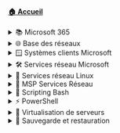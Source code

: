 #### [🏠 Accueil](/README.md)

<details>
<summary>📚 Microsoft 365</summary>

- [Découverte](/010-microsoft365/01-découverte/découverte.md)
- [Word](/010-microsoft365/02-word/word.md)
- [Excel](/010-microsoft365/03-excel/excel.md)
- [Outlook](/010-microsoft365/04-outlook/outlook.md)
- [OneDrive, Teams, SharePoint](/010-microsoft365/05-onedrive-teams-sharepoint/onedrive-teams-sharepoint.md)

</details>

<details>
<summary>🌐 Base des réseaux</summary>

- [Modèle OSI](/020-base-des-réseaux/01-modèle-osi/modèle-osi.md)
- [Unités informatiques](/020-base-des-réseaux/02-unités-informatiques/unités-informatiques.md)
- [Adressage IPv4](/020-base-des-réseaux/03-adressage-ipv4/adressage-ipv4.md)
- [Communication](/020-base-des-réseaux/04-communication/communication.md)
- [Premières commandes](/020-base-des-réseaux/05-premières-commandes/premières-commandes.md)
- [Adressage IPv6](/020-base-des-réseaux/06-adressage-ipv6/adressage-ipv6.md)

</details>

<details>
<summary>🪟 Systèmes clients Microsoft</summary>

- [Systèmes d’exploitation](/030-systèmes-clients-microsoft/01-systèmes-d’exploitation/systèmes-d’exploitation.md)
- [Installation](/030-systèmes-clients-microsoft/02-installation/installation.md)
    - [🛠 Exemple](/030-systèmes-clients-microsoft/02-installation/exemple-pratique.md)
- [Interagir avec Windows](/030-systèmes-clients-microsoft/03-interagir-avec-windows/interagir-avec-windows.md)
    - [🛠 Exemple](/030-systèmes-clients-microsoft/03-interagir-avec-windows/exemple-pratique.md)
- [Gestion stockage](/030-systèmes-clients-microsoft/04-gestion-stockage/gestion-stockage.md)
    - [🛠 Exemple](/030-systèmes-clients-microsoft/04-gestion-stockage/exemple-pratique.md)
- [Utilisateurs et groupes](/030-systèmes-clients-microsoft/05-utilisateurs-et-groupes/utilisateurs-et-groupes.md)
    - [🛠 Exemple](/030-systèmes-clients-microsoft/05-utilisateurs-et-groupes/exemple-pratique.md)
- [Sécurité NTFS et ACL](/030-systèmes-clients-microsoft/06-sécurité-ntfs-et-acl/sécurité-ntfs-et-acl.md)
    - [🛠 Exemple](/030-systèmes-clients-microsoft/06-sécurité-ntfs-et-acl/exemple-pratique.md)
- [Gestion réseau et pare-feu](/030-systèmes-clients-microsoft/07-gestion-réseau-et-pare-feu/gestion-réseau-et-pare-feu.md)
    - [🛠 Exemple](/030-systèmes-clients-microsoft/07-gestion-réseau-et-pare-feu/exemple-pratique.md)
- [Partage de ressources](/030-systèmes-clients-microsoft/08-partage-de-ressources/partage-de-ressources.md)
    - [🛠 Exemple](/030-systèmes-clients-microsoft/08-partage-de-ressources/exemple-pratique.md)
- [Pilotes et imprimantes](/030-systèmes-clients-microsoft/09-pilotes-et-mprimantes/pilotes-et-mprimantes.md)
    - [🛠 Exemple](/030-systèmes-clients-microsoft/09-pilotes-et-mprimantes/exemple-pratique.md)
- [Maintenance système](/030-systèmes-clients-microsoft/10-maintenance-système/maintenance-système.md)
    - [🛠 Exemple](/030-systèmes-clients-microsoft/10-maintenance-système/exemple-pratique.md)
- [Plus loin avec PowerShell](/030-systèmes-clients-microsoft/11-plus-loin-avec-powershell/plus-loin-avec-powershell.md)
    - [🛠 Exemple](/030-systèmes-clients-microsoft/11-plus-loin-avec-powershell/exemple-pratique.md)
- [Capture et déploiement d’image](/030-systèmes-clients-microsoft/12-introduction-capture-et-déploiement-d’image/introduction-capture-et-déploiement-d’image.md)
    - [🛠 Exemple](/030-systèmes-clients-microsoft/12-introduction-capture-et-déploiement-d’image/exemple-pratique.md)
- [Stratégies groupe local](/030-systèmes-clients-microsoft/13-stratégies-groupe-local/stratégies-groupe-local.md)
    - [🛠 Exemple](/030-systèmes-clients-microsoft/13-stratégies-groupe-local/exemple-pratique.md)
- [🧾 Synthèse](/030-systèmes-clients-microsoft/synthèse/synthèse.md)

</details>

<details>
<summary>🛠️ Services réseau Microsoft</summary>

- [Administration Windows](/090-services-réseau-en-environnement-microsoft/01-administration-windows/administration-windows.md)
    - [🛠 Exemple](/090-services-réseau-en-environnement-microsoft/01-administration-windows/exemple-pratique.md)
- [Active Directory](/090-services-réseau-en-environnement-microsoft/02-active-directory/active-directory.md)
    - [🛠 Exemple](/090-services-réseau-en-environnement-microsoft/02-active-directory/exemple-pratique.md)
- [Stratégies de groupe](/090-services-réseau-en-environnement-microsoft/03-stratégies-de-groupe/stratégies-de-groupe.md)
    - [🛠 Exemple](/090-services-réseau-en-environnement-microsoft/03-stratégies-de-groupe/exemple-pratique.md)
- [Routage](/090-services-réseau-en-environnement-microsoft/04-routage/routage.md)
    - [🛠 Exemple](/090-services-réseau-en-environnement-microsoft/04-routage/exemple-pratique.md)
- [Service DHCP](/090-services-réseau-en-environnement-microsoft/05-service-dhcp/service-dhcp.md)
    - [🛠 Exemple](/090-services-réseau-en-environnement-microsoft/05-service-dhcp/exemple-pratique.md)
- [Service DNS](/090-services-réseau-en-environnement-microsoft/06-service-dns/service-dns.md)
    - [🛠 Exemple](/090-services-réseau-en-environnement-microsoft/06-service-dns/exemple-pratique.md)
- [🧾 Synthèse](/090-services-réseau-en-environnement-microsoft/synthèse/synthèse.md)

</details>

<details>
<summary>🐧 Services réseau Linux</summary>

- [Introduction](/100-services-réseau-en-environnement-linux/01-introduction/introduction.md)
- [Adressage réseau](/100-services-réseau-en-environnement-linux/02-adressage-réseau/adressage-réseau.md)
    - [🛠 Exemple](/100-services-réseau-en-environnement-linux/02-adressage-réseau/exemple-pratique.md)
- [Routage et NAT](/100-services-réseau-en-environnement-linux/03-routage-et-nat/routage-et-nat.md)
    - [🛠 Exemple](/100-services-réseau-en-environnement-linux/03-routage-et-nat/exemple-pratique.md)
- [Administration à distance](/100-services-réseau-en-environnement-linux/04-administration-à-distance/administration-à-distance.md)
    - [🛠 Exemple](/100-services-réseau-en-environnement-linux/04-administration-à-distance/exemple-pratique.md)
- [DNS Résolveur](/100-services-réseau-en-environnement-linux/05-dns-résolveur/dns-résolveur.md)
    - [🛠 Exemple](/100-services-réseau-en-environnement-linux/05-dns-résolveur/exemple-pratique.md)
- [DHCP](/100-services-réseau-en-environnement-linux/06-dhcp/dhcp.md)
    - [🛠 Exemple](/100-services-réseau-en-environnement-linux/06-dhcp/exemple-pratique.md)
- [DNS autoritaire sur zone](/100-services-réseau-en-environnement-linux/07-dns-autoritaire-sur-zone/dns-autoritaire-sur-zone.md)
    - [🛠 Exemple](/100-services-réseau-en-environnement-linux/07-dns-autoritaire-sur-zone/exemple-pratique.md)
- [🧾 Synthèse](/100-services-réseau-en-environnement-linux/synthèse/synthèse.md)

</details>

<details>
<summary>🧪 MSP Services Réseau</summary>

- [Analyse](/120-mise-en-situation-professionnelle-services-réseau/01-analyse.md)
- [Architecture](/120-mise-en-situation-professionnelle-services-réseau/02-architecture.md)
- [Serveurs](/120-mise-en-situation-professionnelle-services-réseau/03-serveurs.md)
- [Clients](/120-mise-en-situation-professionnelle-services-réseau/04-clients.md)
- [Services DHCP & DNS](/120-mise-en-situation-professionnelle-services-réseau/05-services-dhcp-dns.md)
- [Domaine AD](/120-mise-en-situation-professionnelle-services-réseau/06-domaine-ad.md)
- [Structure AD](/120-mise-en-situation-professionnelle-services-réseau/07-structure-admd)
- [Partages](/120-mise-en-situation-professionnelle-services-réseau/08-partages.md)
- [GPO](/120-mise-en-situation-professionnelle-services-réseau/09-gpo.md)
- [Redondance](/120-mise-en-situation-professionnelle-services-réseau/10-redondance.md)
- [Administration à distance](/120-mise-en-situation-professionnelle-services-réseau/11-administration-à-distance.md)
- [🧾 Synthèse](/120-mise-en-situation-professionnelle-services-réseau/synthèse.md)

</details>

<details>
<summary>🐚 Scripting Bash</summary>

- [Analyse](/130-initiation-au-scripting-bash/01-analyse/analyse.md)
    - [🛠 Exemple](/130-initiation-au-scripting-bash/01-analyse/exemple-pratique.md)
- [Écriture](/130-initiation-au-scripting-bash/02-écriture/écriture.md)
    - [🛠 Exemple](/130-initiation-au-scripting-bash/02-écriture/exemple-pratique.md)
- [Commandes utiles](/130-initiation-au-scripting-bash/03-premières-commandes-utiles/premières-commandes-utiles.md)
    - [🛠 Exemple](/130-initiation-au-scripting-bash/03-premières-commandes-utiles/exemple-pratique.md)
- [Variables](/130-initiation-au-scripting-bash/04-variables/variables.md)
    - [🛠 Exemple](/130-initiation-au-scripting-bash/04-variables/exemple-pratique.md)
- [Caractères spéciaux](/130-initiation-au-scripting-bash/05-caractères-spéciaux/caractères-spéciaux.md)
    - [🛠 Exemple](/130-initiation-au-scripting-bash/05-caractères-spéciaux/exemple-pratique.md)
- [Exécution conditionnelle](/130-initiation-au-scripting-bash/06-exécution-conditionnelle/exécution-conditionnelle.md)
    - [🛠 Exemple](/130-initiation-au-scripting-bash/06-exécution-conditionnelle/exemple-pratique.md)
- [Structures de boucle](/130-initiation-au-scripting-bash/07-structures-de-boucle/structures-de-boucle.md)
    - [🛠 Exemple](/130-initiation-au-scripting-bash/07-structures-de-boucle/exemple-pratique.md)
- [Fonctions](/130-initiation-au-scripting-bash/08-fonctions/fonctions.md)
    - [🛠 Exemple](/130-initiation-au-scripting-bash/08-fonctions/exemple-pratique.md)
- [🧾 Synthèse](/130-initiation-au-scripting-bash/synthèse/synthèse.md)

</details>

<details>
<summary>⚡ PowerShell</summary>

- [Présentation](/140-initiation-à-powershell/01-présentation/présentation.md)
    - [🛠 Exemple](/140-initiation-à-powershell/01-présentation/exemple-pratique.md)
- [Langage objet](/140-initiation-à-powershell/02-langage-objet/langage-objet.md)
    - [🛠 Exemple](/140-initiation-à-powershell/02-langage-objet/exemple-pratique.md)
- [Manipulation des objets](/140-initiation-à-powershell/03-manipulation-des-objets/manipulation-des-objets.md)
    - [🛠 Exemple](/140-initiation-à-powershell/03-manipulation-des-objets/exemple-pratique.md)
- [Structures et variables](/140-initiation-à-powershell/04-structures-et-variables/structures-et-variables.md)
    - [🛠 Exemple](/140-initiation-à-powershell/04-structures-et-variables/exemple-pratique.md)
- [Réalisation de script](/140-initiation-à-powershell/05-réalisation-de-script/réalisation-de-script.md)
    - [🛠 Exemple](/140-initiation-à-powershell/05-réalisation-de-script/exemple-pratique.md)
- [Pour aller plus loin](/140-initiation-à-powershell/06-pour-aller-plus-loin/pour-aller-plus-loin.md)
    - [🛠 Exemple](/140-initiation-à-powershell/06-pour-aller-plus-loin/exemple-pratique.md)
- [🧾 Synthèse](/140-initiation-à-powershell/synthèse/synthèse.md)

</details>

<details>
<summary>🧱 Virtualisation de serveurs</summary>

- [Présentation](/110-virtualisation-de-serveurs/01-présentation/présentation.md)
- [Applications sur poste de travail](/110-virtualisation-de-serveurs/02-applications-sur-poste-de-travail/applications-sur-poste-de-travail.md)
    - [🛠 Exemple](/110-virtualisation-de-serveurs/02-applications-sur-poste-de-travail/exemple-pratique.md)
- [Virtualisation des serveurs](/110-virtualisation-de-serveurs/03-virtualisation-des-serveurs/virtualisation-des-serveurs.md)
- [Découverte d’Hyper-V](/110-virtualisation-de-serveurs/04-découverte-d’hyper-v/découverte-d’hyper-v.md)
    - [🛠 Exemple](/110-virtualisation-de-serveurs/04-découverte-d’hyper-v/exemple-pratique.md)
- [Composantes vSphere](/110-virtualisation-de-serveurs/05-composantes-infrastructure-vsphere/composantes-infrastructure-vsphere.md)
    - [🛠 Exemple](/110-virtualisation-de-serveurs/05-composantes-infrastructure-vsphere/exemple-pratique.md)
- [Gestion réseau](/110-virtualisation-de-serveurs/06-gestion-réseau/gestion-réseau.md)
    - [🛠 Exemple](/110-virtualisation-de-serveurs/06-gestion-réseau/exemple-pratique.md)
- [Gestion stockage](/110-virtualisation-de-serveurs/07-gestion-stockage/gestion-stockage.md)
    - [🛠 Exemple](/110-virtualisation-de-serveurs/07-gestion-stockage/exemple-pratique.md)
- [Gestion datacenter](/110-virtualisation-de-serveurs/08-gestion-datacenter/gestion-datacenter.md)
    - [🛠 Exemple](/110-virtualisation-de-serveurs/08-gestion-datacenter/exemple-pratique.md)
- [🧾 Synthèse](/110-virtualisation-de-serveurs/synthèse/synthèse.md)

</details>

<details>
<summary>💾 Sauvegarde et restauration</summary>

- [Concepts, enjeux et définitions](/145-sauvegarde-et-restauration/01-concept-enjeux-définition/concept-enjeux-définition.md)
    - [🛠 Exemple](/145-sauvegarde-et-restauration/01-concept-enjeux-définition/exemple-pratique.md)
- [Types de sauvegarde](/145-sauvegarde-et-restauration/02-types-de-sauvegarde/types-de-sauvegarde.md)
    - [🛠 Exemple](/145-sauvegarde-et-restauration/02-types-de-sauvegarde/exemple-pratique.md)
- [Gestion stockage](/145-sauvegarde-et-restauration/03-gestion-stockage/gestion-stockage.md)
    - [🛠 Exemple](/145-sauvegarde-et-restauration/03-gestion-stockage/exemple-pratique.md)
- [Redondance / RAID](/145-sauvegarde-et-restauration/04-redondance-données-raid/redondance-données-raid.md)
    - [🛠 Exemple](/145-sauvegarde-et-restauration/04-redondance-données-raid/exemple-pratique.md)
- [🧾 Synthèse](/145-sauvegarde-et-restauration/synthèse/synthèse.md)

</details>
